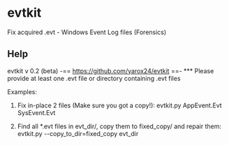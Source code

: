 # evtkit
Fix acquired .evt - Windows Event Log files (Forensics)

## Help
evtkit v 0.2 (beta)     -== https://github.com/yarox24/evtkit ==-
*** Please provide at least one .evt file or directory containing .evt files

Examples:
1. Fix in-place 2 files (Make sure you got a copy!):
 evtkit.py AppEvent.Evt SysEvent.Evt

2. Find all *.evt files in evt_dir/, copy them to fixed_copy/ and repair them:
 evtkit.py --copy_to_dir=fixed_copy evt_dir
